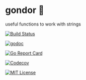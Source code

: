 # gondor :european_castle: 

useful functions to work with strings 


[![Build Status](https://github.com/selimslab/gondor/workflows/build/badge.svg?branch=master)](https://github.com/selimslab/gondor/actions)

[![godoc](https://godoc.org/github.com/selimslab/gondor?status.svg)](https://godoc.org/github.com/selimslab/gondor)

[![Go Report Card](https://goreportcard.com/badge/github.com/selimslab/gondor)](https://goreportcard.com/report/github.com/selimslab/gondor)


[![Codecov](https://img.shields.io/codecov/c/github/selimslab/gondor)](https://codecov.io/gh/selimslab/gondor)

[![MIT License](https://img.shields.io/github/license/selimslab/gondor)](https://github.com/selimslab/gondor/blob/master/LICENSE)

